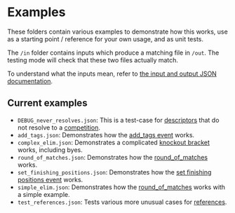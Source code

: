 # Examples

These folders contain various examples to demonstrate how this works, use as a starting point / reference for your own usage, and as unit tests.

The `/in` folder contains inputs which produce a matching file in `/out`. The testing mode will check that these two files actually match.

To understand what the inputs mean, refer to [the input and output JSON documentation](../documentation/json/readme.md).

## Current examples

- `DEBUG_never_resolves.json`: This is a test-case for [descriptors](../documentation/json/descriptors/readme.md) that do not resolve to a [competition](../documentation/json/competition.md).
- `add_tags.json`: Demonstrates how the [add_tags event](../documentation/json/events/add_tags.md) works.
- `complex_elim.json`: Demonstrates a complicated [knockout bracket](../documentation/json/descriptors/knockout_bracket.md) works, including byes.
- `round_of_matches.json`: Demonstrates how the [round_of_matches](../documentation/json/descriptors/round_of_matches.md) works.
- `set_finishing_positions.json`: Demonstrates how the [set finishing positions event](../documentation/json/events/set_finishing_positions.md) works.
- `simple_elim.json`: Demonstrates how the [round_of_matches](../documentation/json/descriptors/round_of_matches.md) works with a simple example.
- `test_references.json`: Tests various more unusual cases for [references](../documentation/json/references.md).
